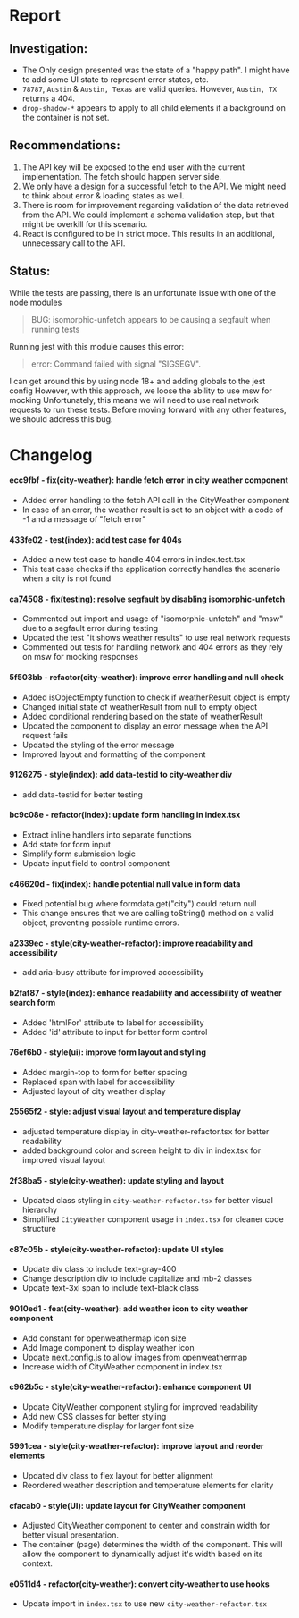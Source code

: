 # Report

## Investigation:

* The Only design presented was the state of a "happy path". I might have to add some UI state to represent error states, etc.
* `78787`, `Austin` & `Austin, Texas` are valid queries. However, `Austin, TX` returns a 404.
* `drop-shadow-*` appears to apply to all child elements if a background on the container is not set.

## Recommendations:

1. The API key will be exposed to the end user with the current implementation. The fetch should happen server side.
2. We only have a design for a successful fetch to the API. We might need to think about error & loading states as well.
3. There is room for improvement regarding validation of the data retrieved from the API. We could implement a schema validation step, but that might be overkill for this scenario.
4. React is configured to be in strict mode. This results in an additional, unnecessary call to the API.

## Status:

While the tests are passing, there is an unfortunate issue with one of the node modules

> BUG: isomorphic-unfetch appears to be causing a segfault when running tests

Running jest with this module causes this error:

> error: Command failed with signal "SIGSEGV".

I can get around this by using node 18+ and adding globals to the jest config
However, with this approach, we loose the ability to use msw for mocking
Unfortunately, this means we will need to use real network requests to run these tests.
Before moving forward with any other features, we should address this bug.

# Changelog

#### ecc9fbf - fix(city-weather): handle fetch error in city weather component
- Added error handling to the fetch API call in the CityWeather component
- In case of an error, the weather result is set to an object with a code of -1 and a message of "fetch error"

#### 433fe02 - test(index): add test case for 404s
- Added a new test case to handle 404 errors in index.test.tsx
- This test case checks if the application correctly handles the scenario when a city is not found

#### ca74508 - fix(testing): resolve segfault by disabling isomorphic-unfetch
- Commented out import and usage of "isomorphic-unfetch" and "msw" due to a segfault error during testing
- Updated the test "it shows weather results" to use real network requests
- Commented out tests for handling network and 404 errors as they rely on msw for mocking responses

#### 5f503bb - refactor(city-weather): improve error handling and null check
- Added isObjectEmpty function to check if weatherResult object is empty
- Changed initial state of weatherResult from null to empty object
- Added conditional rendering based on the state of weatherResult
- Updated the component to display an error message when the API request fails
- Updated the styling of the error message
- Improved layout and formatting of the component

#### 9126275 - style(index): add data-testid to city-weather div
- add data-testid for better testing

#### bc9c08e - refactor(index): update form handling in index.tsx
- Extract inline handlers into separate functions
- Add state for form input
- Simplify form submission logic
- Update input field to control component

#### c46620d - fix(index): handle potential null value in form data
- Fixed potential bug where formdata.get("city") could return null
- This change ensures that we are calling toString() method on a valid object, preventing possible runtime errors.

#### a2339ec - style(city-weather-refactor): improve readability and accessibility
- add aria-busy attribute for improved accessibility

#### b2faf87 - style(index): enhance readability and accessibility of weather search form
- Added 'htmlFor' attribute to label for accessibility
- Added 'id' attribute to input for better form control

#### 76ef6b0 - style(ui): improve form layout and styling
- Added margin-top to form for better spacing
- Replaced span with label for accessibility
- Adjusted layout of city weather display

#### 25565f2 - style: adjust visual layout and temperature display
- adjusted temperature display in city-weather-refactor.tsx for better readability
- added background color and screen height to div in index.tsx for improved visual layout

#### 2f38ba5 - style(city-weather): update styling and layout
- Updated class styling in `city-weather-refactor.tsx` for better visual hierarchy
- Simplified `CityWeather` component usage in `index.tsx` for cleaner code structure

#### c87c05b - style(city-weather-refactor): update UI styles
- Update div class to include text-gray-400
- Change description div to include capitalize and mb-2 classes
- Update text-3xl span to include text-black class

#### 9010ed1 - feat(city-weather): add weather icon to city weather component
- Add constant for openweathermap icon size
- Add Image component to display weather icon
- Update next.config.js to allow images from openweathermap
- Increase width of CityWeather component in index.tsx

#### c962b5c - style(city-weather-refactor): enhance component UI
- Update CityWeather component styling for improved readability
- Add new CSS classes for better styling
- Modify temperature display for larger font size

#### 5991cea - style(city-weather-refactor): improve layout and reorder elements
- Updated div class to flex layout for better alignment
- Reordered weather description and temperature elements for clarity

#### cfacab0 - style(UI): update layout for CityWeather component
- Adjusted CityWeather component to center and constrain width for better visual presentation.
- The container (page) determines the width of the component. This will
  allow the component to dynamically adjust it's width based on its context.

#### e0511d4 - refactor(city-weather): convert city-weather to use hooks
- Update import in `index.tsx` to use new `city-weather-refactor.tsx`
